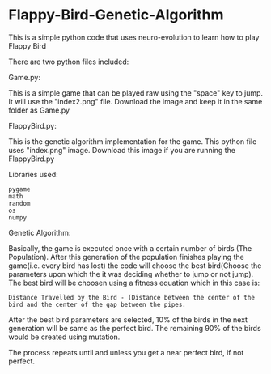 # Flappy-Bird-Genetic-Algorithm
This is a simple python code that uses neuro-evolution to learn how to play Flappy Bird

There are two python files included:

Game.py:

This is a simple game that can be played raw using the "space" key to jump.
It will use the "index2.png" file. Download the image and keep it in the same folder as Game.py

FlappyBird.py:

This is the genetic algorithm implementation for the game.
This python file uses "index.png" image. Download this image if you are running the FlappyBird.py

Libraries used:

    pygame
    math
    random
    os
    numpy
    
Genetic Algorithm:

Basically, the game is executed once with a certain number of birds (The Population). After this generation of the population finishes playing the game(i.e. every bird has lost) the code will choose the best bird(Choose the parameters upon which the it was deciding whether to jump or not jump). The best bird will be choosen using a fitness equation which in this case is:
    
    Distance Travelled by the Bird - (Distance between the center of the bird and the center of the gap between the pipes.

After the best bird parameters are selected, 10% of the birds in the next generation will be same as the perfect bird. The remaining 90% of the birds would be created using mutation.

The process repeats until and unless you get a near perfect bird, if not perfect.
